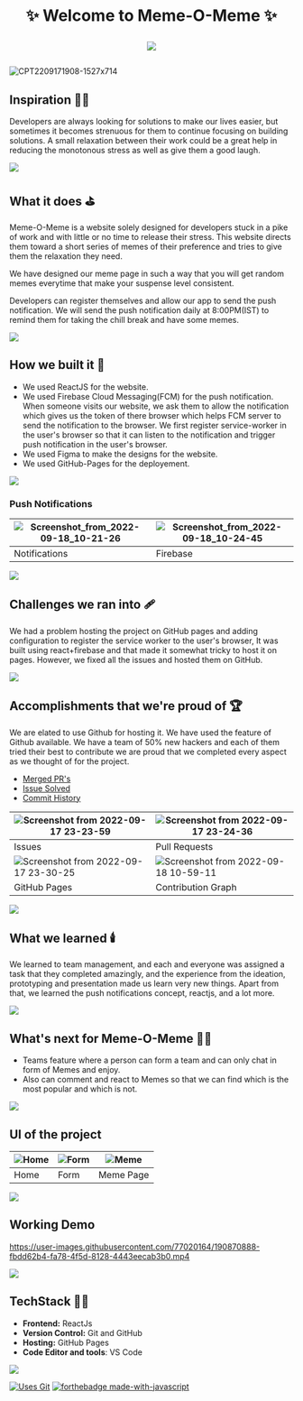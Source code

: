 <h1 align="center"> ✨ Welcome to  Meme-O-Meme ✨ 

![](https://raw.githubusercontent.com/andreasbm/readme/master/assets/lines/rainbow.png)
</h1>

 
![CPT2209171908-1527x714](https://user-images.githubusercontent.com/77020164/190859870-80877225-8f98-4390-b8da-cc11c1105c72.gif)


## Inspiration 🧑‍🎨
Developers are always looking for solutions to make our lives easier, but sometimes it becomes strenuous for them to continue focusing on building solutions. A small relaxation between their work could be a great help in reducing the monotonous stress as well as give them a good laugh.

![](https://raw.githubusercontent.com/andreasbm/readme/master/assets/lines/rainbow.png)

## What it does ⛳
Meme-O-Meme is a website solely designed for developers stuck in a pike of work and with little or no time to release their stress. This website directs them toward a short series of memes of their preference and tries to give them the relaxation they need. 

We have designed our meme page in such a way that you will get random memes everytime that make your suspense level consistent.

Developers can register themselves and allow our app to send the push notification. We will send the push notification daily at 8:00PM(IST) to remind them for taking the chill break and have some memes.

![](https://raw.githubusercontent.com/andreasbm/readme/master/assets/lines/rainbow.png)

## How we built it 🚧

- We used ReactJS for the website.
- We used Firebase Cloud Messaging(FCM) for the push notification. When someone visits our website, we ask them to allow the notification which gives us the token of there browser which helps FCM server to send the notification to the browser. We first register service-worker in the user's browser so that it can listen to the notification and trigger push notification in the user's browser. 
- We used Figma to make the designs for the website.
- We used GitHub-Pages for the deployement.

![](https://raw.githubusercontent.com/andreasbm/readme/master/assets/lines/rainbow.png)

### Push Notifications

|  ![Screenshot_from_2022-09-18_10-21-26](https://user-images.githubusercontent.com/77020164/190886697-db605531-520e-49fa-8f01-70a1f50a5f47.png) | ![Screenshot_from_2022-09-18_10-24-45](https://user-images.githubusercontent.com/77020164/190886576-ca31f1ad-25a0-4eae-acae-20e7fa27be2b.png) 
|-|-|
| Notifications | Firebase |

![](https://raw.githubusercontent.com/andreasbm/readme/master/assets/lines/rainbow.png)


## Challenges we ran into 🩹
We had a problem hosting the project on GitHub pages and adding configuration to register the service worker to the user's browser, It was built using react+firebase and that made it somewhat tricky to host it on pages. However, we fixed all the issues and hosted them on GitHub.

![](https://raw.githubusercontent.com/andreasbm/readme/master/assets/lines/rainbow.png)

## Accomplishments that we're proud of 🏆
We are elated to use Github for hosting it. We have used the feature of Github available.
We have a team of 50% new hackers and each of them tried their best to contribute we are proud that we completed every aspect as we thought of for the project. 

- [Merged PR's](https://github.com/yashikajotwani12/Meme-O-Meme/pulls?q=is%3Apr+is%3Aclosed)
- [Issue Solved](https://github.com/yashikajotwani12/Meme-O-Meme/issues?q=is%3Aissue+is%3Aclosed)
- [Commit History](https://github.com/yashikajotwani12/Meme-O-Meme/commits/master)

| ![Screenshot from 2022-09-17 23-23-59](https://user-images.githubusercontent.com/77020164/190870320-edd815a7-d53a-4725-937c-db5ee7c28316.png) | ![Screenshot from 2022-09-17 23-24-36](https://user-images.githubusercontent.com/77020164/190870305-2f2454c7-e63c-4fd2-9520-6d1a2ef02206.png) 
|-|-|
| Issues | Pull Requests |
| ![Screenshot from 2022-09-17 23-30-25](https://user-images.githubusercontent.com/77020164/190870410-35f32531-27aa-4756-b149-b4175e4a33cc.png) | ![Screenshot from 2022-09-18 10-59-11](https://user-images.githubusercontent.com/77020164/190887260-6845871e-0d99-4beb-a259-38d5f75a0734.png) |
| GitHub Pages | Contribution Graph |

![](https://raw.githubusercontent.com/andreasbm/readme/master/assets/lines/rainbow.png)

## What we learned 🕯️
We learned to team management, and each and everyone was assigned a task that they completed amazingly,  and the experience from the ideation, prototyping and presentation made us learn very new things. Apart from that, we learned the push notifications concept, reactjs, and a lot more.

![](https://raw.githubusercontent.com/andreasbm/readme/master/assets/lines/rainbow.png)

## What's next for Meme-O-Meme 🧑‍💻
* Teams feature where a person can form a team and can only chat in form of Memes and enjoy.
*  Also can comment and react to Memes so that we can find which is the most popular and which is not.

![](https://raw.githubusercontent.com/andreasbm/readme/master/assets/lines/rainbow.png)


## UI of the project 

| ![Home](https://user-images.githubusercontent.com/79780735/190871908-00e889f2-62df-4038-9ce5-2e5f88f129bf.png) | ![Form](https://user-images.githubusercontent.com/79780735/190871937-9af4ec5c-28d7-442a-a7fa-dd534cef2452.png) | ![Meme](https://user-images.githubusercontent.com/79780735/190871959-35285871-1543-4658-99b1-46fd185690c2.png) 
|-|-|-|
| Home | Form | Meme Page |

![](https://raw.githubusercontent.com/andreasbm/readme/master/assets/lines/rainbow.png)

## Working Demo


https://user-images.githubusercontent.com/77020164/190870888-fbdd62b4-fa78-4f5d-8128-4443eecab3b0.mp4

![](https://raw.githubusercontent.com/andreasbm/readme/master/assets/lines/rainbow.png)

## TechStack 🧑‍💻

- **Frontend:** ReactJs
- **Version Control:** Git and GitHub
- **Hosting:** GitHub Pages
- **Code Editor and tools**: VS Code

![](https://raw.githubusercontent.com/andreasbm/readme/master/assets/lines/rainbow.png)

[![Uses Git](https://forthebadge.com/images/badges/uses-git.svg)](https://github.com/yashikajotwani12/Meme-O-Meme) 
[![forthebadge made-with-javascript](http://ForTheBadge.com/images/badges/made-with-javascript.svg)](https://github.com/yashikajotwani12/Meme-O-Meme)


